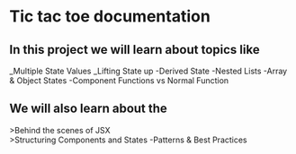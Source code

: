 <h1>Tic tac toe documentation</h1>

<h2>In this project we will learn about topics like </h2>
_Multiple State Values 
_Lifting State up 
-Derived State 
-Nested Lists 
-Array & Object States
-Component Functions vs Normal Function 

<h2>We will also learn about the</h2>
>Behind the scenes of JSX <br>
>Structuring Components and States 
-Patterns & Best Practices 
